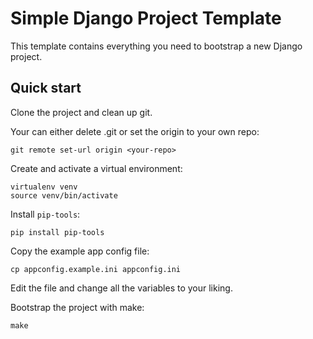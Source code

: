 # Simple Django Project Template

This template contains everything you need to bootstrap a new Django project.

## Quick start

Clone the project and clean up git.

Your can either delete .git or set the origin to your own repo:

```shell
git remote set-url origin <your-repo>
```

Create and activate a virtual environment:

```shell
virtualenv venv
source venv/bin/activate
```

Install `pip-tools`:

```shell
pip install pip-tools
```

Copy the example app config file:

```shell
cp appconfig.example.ini appconfig.ini
```

Edit the file and change all the variables to your liking.

Bootstrap the project with make:

```shell
make
```
